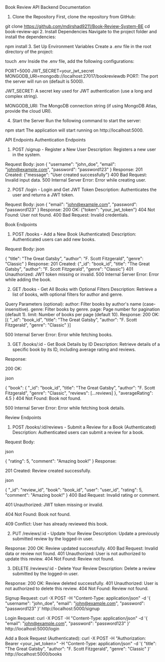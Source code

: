 Book Review API Backend Documentation

1. Clone the Repository
First, clone the repository from GitHub:



git clone https://github.com/mdirshad9211/Book-Review-System-BE
cd book-review-api
2. Install Dependencies
Navigate to the project folder and install the dependencies:


npm install
3. Set Up Environment Variables
Create a .env file in the root directory of the project:


touch .env
Inside the .env file, add the following configurations:


PORT=5000
JWT_SECRET=your_jwt_secret
MONGODB_URI=mongodb://localhost:27017/bookreviewdb
PORT: The port the server will run on (default is 5000).

JWT_SECRET: A secret key used for JWT authentication (use a long and complex string).

MONGODB_URI: The MongoDB connection string (if using MongoDB Atlas, provide the cloud URI).

4. Start the Server
Run the following command to start the server:

npm start
The application will start running on http://localhost:5000.

API Endpoints
Authentication Endpoints
1. POST /signup - Register a New User
Description: Registers a new user in the system.

Request Body:
json
{
  "username": "john_doe",
  "email": "john@example.com",
  "password": "password123"
}
Response:
201 Created: {"message": "User created successfully"}
400 Bad Request: Invalid input data.
500 Internal Server Error: Error while creating user.


2. POST /login - Login and Get JWT Token
Description: Authenticates the user and returns a JWT token.

Request Body:
json
{
  "email": "john@example.com",
  "password": "password123"
}
Response:
200 OK: {"token": "your_jwt_token"}
404 Not Found: User not found.
400 Bad Request: Invalid credentials.

Book Endpoints
1. POST /books - Add a New Book (Authenticated)
Description: Authenticated users can add new books.

Request Body:
json

{
  "title": "The Great Gatsby",
  "author": "F. Scott Fitzgerald",
  "genre": "Classic"
}
Response:
201 Created: {"_id": "book_id", "title": "The Great Gatsby", "author": "F. Scott Fitzgerald", "genre": "Classic"}
401 Unauthorized: JWT token missing or invalid.
500 Internal Server Error: Error while adding the book.

2. GET /books - Get All Books with Optional Filters
Description: Retrieve a list of books, with optional filters for author and genre.

Query Parameters (optional):
author: Filter books by author's name (case-insensitive).
genre: Filter books by genre.
page: Page number for pagination (default 1).
limit: Number of books per page (default 10).
Response:
200 OK: [{ "_id": "book_id", "title": "The Great Gatsby", "author": "F. Scott Fitzgerald", "genre": "Classic" }]

500 Internal Server Error: Error while fetching books.

3. GET /books/:id - Get Book Details by ID
Description: Retrieve details of a specific book by its ID, including average rating and reviews.

Response:

200 OK:

json

{
  "book": {
    "_id": "book_id",
    "title": "The Great Gatsby",
    "author": "F. Scott Fitzgerald",
    "genre": "Classic",
    "reviews": [...reviews]
  },
  "averageRating": 4.5
}
404 Not Found: Book not found.

500 Internal Server Error: Error while fetching book details.

Review Endpoints
1. POST /books/:id/reviews - Submit a Review for a Book (Authenticated)
Description: Authenticated users can submit a review for a book.

Request Body:

json

{
  "rating": 5,
  "comment": "Amazing book!"
}
Response:

201 Created: Review created successfully.

json

{
  "_id": "review_id",
  "book": "book_id",
  "user": "user_id",
  "rating": 5,
  "comment": "Amazing book!"
}
400 Bad Request: Invalid rating or comment.

401 Unauthorized: JWT token missing or invalid.

404 Not Found: Book not found.

409 Conflict: User has already reviewed this book.

2. PUT /reviews/:id - Update Your Review
Description: Update a previously submitted review by the logged-in user.

Response:
200 OK: Review updated successfully.
400 Bad Request: Invalid data or review not found.
401 Unauthorized: User is not authorized to update this review.
404 Not Found: Review not found.

3. DELETE /reviews/:id - Delete Your Review
Description: Delete a review submitted by the logged-in user.


Response:
200 OK: Review deleted successfully.
401 Unauthorized: User is not authorized to delete this review.
404 Not Found: Review not found.


Signup Request:
curl -X POST -H "Content-Type: application/json" -d '{
  "username": "john_doe",
  "email": "john@example.com",
  "password": "password123"
}' http://localhost:5000/signup



Login Request:
curl -X POST -H "Content-Type: application/json" -d '{
  "email": "john@example.com",
  "password": "password123"
}' http://localhost:5000/login




Add a Book Request (Authenticated):
curl -X POST -H "Authorization: Bearer <your_jwt_token>" -H "Content-Type: application/json" -d '{
  "title": "The Great Gatsby",
  "author": "F. Scott Fitzgerald",
  "genre": "Classic"
}' http://localhost:5000/books
